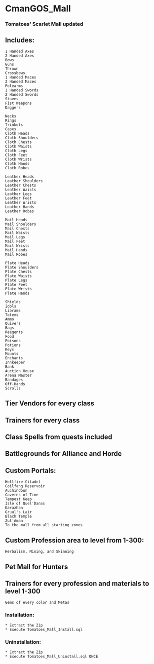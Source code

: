 # CmanGOS_Mall

### Tomatoes' Scarlet Mall updated

## Includes:
```
1 Handed Axes
2 Handed Axes
Bows
Guns
Thrown
Crossbows
1 Handed Maces
2 Handed Maces
Polearms
1 Handed Swords
2 Handed Swords
Staves
Fist Weapons
Daggers
```

```
Necks
Rings
Trinkets
Capes
Cloth Heads
Cloth Shoulders
Cloth Chests
Cloth Waists
Cloth Legs
Cloth Feet
Cloth Wrists
Cloth Hands
Cloth Robes
```

```
Leather Heads
Leather Shoulders
Leather Chests
Leather Waists
Leather Legs
Leather Feet
Leather Wrists
Leather Hands
Leather Robes
```

```
Mail Heads
Mail Shoulders
Mail Chests
Mail Waists
Mail Legs
Mail Feet
Mail Wrists
Mail Hands
Mail Robes
```

```
Plate Heads
Plate Shoulders
Plate Chests
Plate Waists
Plate Legs
Plate Feet
Plate Wrists
Plate Hands
```

```
Shields
Idols
Librams
Totems
Ammo
Quivers
Bags
Reagents
Food
Poisons
Potions
Keys
Mounts
Enchants
Innkeeper
Bank
Auction House
Arena Master
Bandages
Off-Hands
Scrolls
```

## Tier Vendors for every class
## Trainers for every class
## Class Spells from quests included


## Battlegrounds for Alliance and Horde

## Custom Portals:
```
Hellfire Citadel
Coilfang Reservoir
Auchindoun
Caverns of Time
Tempest Keep
Isle of Quel'Danas
Karazhan
Gruul's Lair
Black Temple
Zul'Aman
To the mall from all starting zones
```

## Custom Profession area to level from 1-300:
```
Herbalism, Mining, and Skinning
```

## Pet Mall for Hunters

## Trainers for every profession and materials to level 1-300
```
Gems of every color and Metas
```

### Installation:
```
* Extract the Zip
* Execute Tomatoes_Mall_Install.sql
```

### Uninstallation:
```
* Extract the Zip
* Execute Tomatoes_Mall_Uninstall.sql ONCE
```
